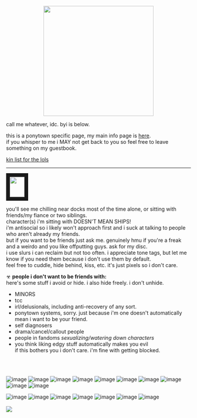 <p align="center">
  <img src="https://i.imgur.com/ktSb5EO.png" width=300 />
</p>
 
call me whatever, idc. byi is below. 

this is a ponytown specific page, my main info page is [here](https://w0lf.straw.page).
<br/>
if you whisper to me i MAY not get back to you so feel free to leave something on my guestbook.
<br/>

[kin list for the lols](https://wolfkins.straw.page)
</br>

------

<p align="left">
<img src="https://enchantments.carrd.co/assets/images/gallery20/da85e56d.gif?v=976bb919" width="40" height="55" border="10"/>

you'll see me chilling near docks most of the time alone, or sitting with friends/my fiance or two siblings.
</br>
character(s) i'm sitting with DOESN'T MEAN SHIPS!
</br>
i'm antisocial so i likely won't approach first and i suck at talking to people who aren't already my friends.
</br>
but if you want to be friends just ask me. genuinely hmu if you're a freak and a weirdo and you like offputting guys. ask for my disc.
</br> 
i use slurs i can reclaim but not too often. i appreciate tone tags, but let me know if you need them because i don't use them by default.
<br> 
feel free to cuddle, hide behind, kiss, etc. it's just pixels so i don't care.

☣ **people i don't want to be friends with:**
</br> here's some stuff i avoid or hide. i also hide freely. i don't unhide.
- MINORS
- tcc
- irl/delusionals, including anti-recovery of any sort.
- ponytown systems, sorry. just because i'm one doesn't automatically mean i want to be your friend.
- self diagnosers
- drama/cancel/callout people
- people in fandoms
  *sexualizing/watering down characters*
- you think liking edgy stuff automatically makes you evil
<br/> if this bothers you i don't care. i'm fine with getting blocked.
<br/>
<br/>


![image](https://adriansblinkiecollection.neocities.org/a11.gif) ![image](https://adriansblinkiecollection.neocities.org/a31.gif) ![image](https://adriansblinkiecollection.neocities.org/d28.gif) ![image](https://adriansblinkiecollection.neocities.org/d55.gif) ![image](https://adriansblinkiecollection.neocities.org/v26.gif) ![image](https://adriansblinkiecollection.neocities.org/f10.gif) ![image](https://adriansblinkiecollection.neocities.org/k9.gif) ![image](https://adriansblinkiecollection.neocities.org/24.gif) ![image](https://y2k.neocities.org/blinkiez/tumblr_pc38rqsNC61u4h28eo9_250.gif) ![image](https://64.media.tumblr.com/95dada123b36c1ea217aefa70e847b28/tumblr_pgvansSFu11sy5bqd_250.gifv) 

![image](https://adriansblinkiecollection.neocities.org/stamps/d41.gif) ![image](https://adriansblinkiecollection.neocities.org/stamps/e59.png) ![image](https://adriansblinkiecollection.neocities.org/stamps/a22.gif) ![image](https://adriansblinkiecollection.neocities.org/stamps/i9.jpg) ![image](https://adriansblinkiecollection.neocities.org/stamps/f19.png) ![image](https://adriansblinkiecollection.neocities.org/stamps/i11.jpg) ![image](https://adriansblinkiecollection.neocities.org/stamps/d10.png) 
<br>
<br>
![](https://komarev.com/ghpvc/?username=wolfsdayoff&color=yellowgreen&style=for-the-badge) <br/>
